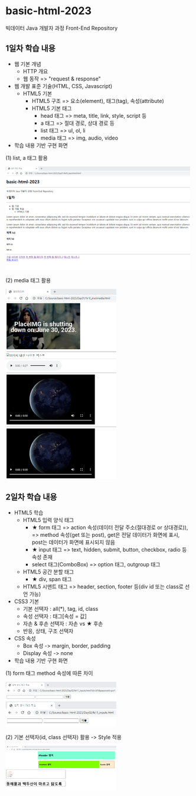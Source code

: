 # basic-html-2023
빅데이터 Java 개발자 과정 Front-End Repository

## 1일차 학습 내용
- 웹 기본 개념
    - HTTP 개요
    - 웹 동작 => "request & response"
- 웹 개발 표준 기술(HTML, CSS, Javascript) 
    - HTML5 기본
        - HTML5 구조 => 요소(element), 태그(tag), 속성(attribute)
        - HTML5 기본 태그
            - head 태그 => meta, title, link, style, script 등
            - a 태그 => 절대 경로, 상대 경로 등
            - list 태그 => ul, ol, li
            - media 태그 => img, audio, video
- 학습 내용 기반 구현 화면
<!--![멀티미디어](https://github.com/shmjo0604/basic-html-2023/blob/main/image/day01.png?raw=true)-->
(1) list, a 태그 활용

<img src="https://raw.githubusercontent.com/shmjo0604/basic-html-2023/main/image/day01_%EA%B8%80%EC%9E%90%ED%83%9C%EA%B7%B8.png" width="500">

(2) media 태그 활용

<img src="https://raw.githubusercontent.com/shmjo0604/basic-html-2023/main/image/day01_%EB%A9%80%ED%8B%B0%EB%AF%B8%EB%94%94%EC%96%B4.png" width="300">

## 2일차 학습 내용
- HTML5 학습
    - HTML5 입력 양식 태그
        - ★ form 태그 => action 속성(데이터 전달 주소(절대경로 or 상대경로)),
                    => method 속성(get 또는 post), get은 전달 데이터가 화면에 표시, post는 데이터가 화면에 표시되지 않음
        - ★ input 태그 => text, hidden, submit, button, checkbox, radio 등 속성 존재
        - select 태그(ComboBox) => option 태그, outgroup 태그
    - HTML5 공간 분할 태그
        - ★ div, span 태그
    - HTML5 시맨트 태그 => header, section, footer 등(div id 또는 class로 선언 가능)
- CSS3 기본
    - 기본 선택자 : all(*), tag, id, class
    - 속성 선택자 : 태그[속성 = 값]
    - 자손 & 후손 선택자 : 자손 vs ★ 후손
    - 반응, 상태, 구조 선택자
- CSS 속성
    - Box 속성 -> margin, border, padding
    - Display 속성 -> none
- 학습 내용 기반 구현 화면

(1) form 태그 method 속성에 따른 차이

<img src="https://github.com/shmjo0604/basic-html-2023/blob/main/image/day02_get%20%EB%B0%A9%EC%8B%9D.png?raw=true" width="300">

<img src="https://github.com/shmjo0604/basic-html-2023/blob/main/image/day02_post%20%EB%B0%A9%EC%8B%9D.png?raw=true" width="300">

(2) 기본 선택자(id, class 선택자) 활용 -> Style 적용

<img src="https://github.com/shmjo0604/basic-html-2023/blob/main/image/day02_%EA%B8%B0%EB%B3%B8%20%EC%84%A0%ED%83%9D%EC%9E%90.png?raw=true" width="300">

